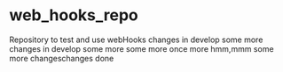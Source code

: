 # web_hooks_repo
Repository to test and use webHooks 
changes in develop
some more changes in develop
some more
some more
once more
hmm,mmm
some more changeschanges done
